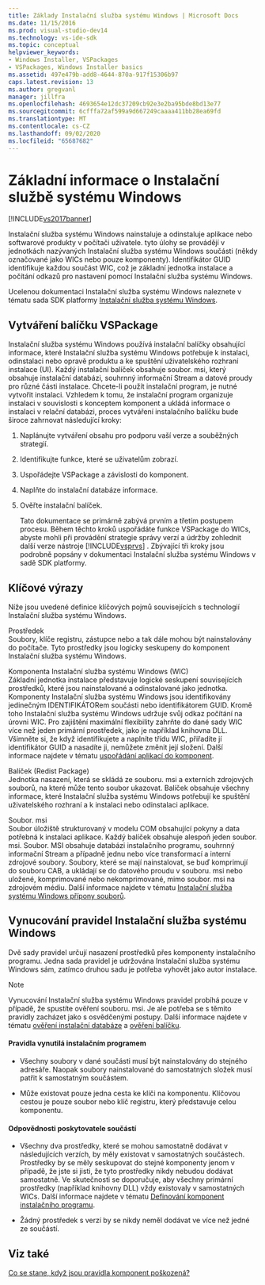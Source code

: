 ```yaml
---
title: Základy Instalační služba systému Windows | Microsoft Docs
ms.date: 11/15/2016
ms.prod: visual-studio-dev14
ms.technology: vs-ide-sdk
ms.topic: conceptual
helpviewer_keywords:
- Windows Installer, VSPackages
- VSPackages, Windows Installer basics
ms.assetid: 497e479b-add8-4644-870a-917f15306b97
caps.latest.revision: 13
ms.author: gregvanl
manager: jillfra
ms.openlocfilehash: 4693654e12dc37209cb92e3e2ba95bde8bd13e77
ms.sourcegitcommit: 6cfffa72af599a9d667249caaaa411bb28ea69fd
ms.translationtype: MT
ms.contentlocale: cs-CZ
ms.lasthandoff: 09/02/2020
ms.locfileid: "65687682"
---
```

# <a name="windows-installer-basics"></a>Základní informace o Instalační službě systému Windows
[!INCLUDE[vs2017banner](../../includes/vs2017banner.md)]

Instalační služba systému Windows nainstaluje a odinstaluje aplikace nebo softwarové produkty v počítači uživatele. tyto úlohy se provádějí v jednotkách nazývaných Instalační služba systému Windows součásti (někdy označované jako WICs nebo pouze komponenty). Identifikátor GUID identifikuje každou součást WIC, což je základní jednotka instalace a počítání odkazů pro nastavení pomocí Instalační služba systému Windows.  
  
 Ucelenou dokumentaci Instalační služba systému Windows naleznete v tématu sada SDK platformy [Instalační služba systému Windows](/previous-versions/2kt85ked(v=vs.120)).  
  
## <a name="authoring-a-vspackage"></a>Vytváření balíčku VSPackage  
 Instalační služba systému Windows používá instalační balíčky obsahující informace, které Instalační služba systému Windows potřebuje k instalaci, odinstalaci nebo opravě produktu a ke spuštění uživatelského rozhraní instalace (UI). Každý instalační balíček obsahuje soubor. msi, který obsahuje instalační databázi, souhrnný informační Stream a datové proudy pro různé části instalace. Chcete-li použít instalační program, je nutné vytvořit instalaci. Vzhledem k tomu, že instalační program organizuje instalaci v souvislosti s konceptem komponent a ukládá informace o instalaci v relační databázi, proces vytváření instalačního balíčku bude široce zahrnovat následující kroky:  
  
1. Naplánujte vytváření obsahu pro podporu vaší verze a souběžných strategií.  
  
2. Identifikujte funkce, které se uživatelům zobrazí.  
  
3. Uspořádejte VSPackage a závislosti do komponent.  
  
4. Naplňte do instalační databáze informace.  
  
5. Ověřte instalační balíček.  
  
   Tato dokumentace se primárně zabývá prvním a třetím postupem procesu. Během těchto kroků uspořádáte funkce VSPackage do WICs, abyste mohli při provádění strategie správy verzí a údržby zohlednit další verze nástroje [!INCLUDE[vsprvs](../../includes/vsprvs-md.md)] . Zbývající tři kroky jsou podrobně popsány v dokumentaci Instalační služba systému Windows v sadě SDK platformy.  
  
## <a name="key-terms"></a>Klíčové výrazy  
 Níže jsou uvedené definice klíčových pojmů souvisejících s technologií Instalační služba systému Windows.  
  
 Prostředek  
 Soubory, klíče registru, zástupce nebo a tak dále mohou být nainstalovány do počítače. Tyto prostředky jsou logicky seskupeny do komponent Instalační služba systému Windows.  
  
 Komponenta Instalační služba systému Windows (WIC)  
 Základní jednotka instalace představuje logické seskupení souvisejících prostředků, které jsou nainstalované a odinstalované jako jednotka. Komponenty Instalační služba systému Windows jsou identifikovány jedinečným IDENTIFIKÁTORem součásti nebo identifikátorem GUID. Kromě toho Instalační služba systému Windows udržuje svůj odkaz počítání na úrovni WIC. Pro zajištění maximální flexibility zahrňte do dané sady WIC více než jeden primární prostředek, jako je například knihovna DLL. Všimněte si, že když identifikujete a naplníte třídu WIC, přiřadíte jí identifikátor GUID a nasadíte ji, nemůžete změnit její složení. Další informace najdete v tématu [uspořádání aplikací do komponent](https://msdn.microsoft.com/library/aa370561.aspx).  
  
 Balíček (Redist Package)  
 Jednotka nasazení, která se skládá ze souboru. msi a externích zdrojových souborů, na které může tento soubor ukazovat. Balíček obsahuje všechny informace, které Instalační služba systému Windows potřebují ke spuštění uživatelského rozhraní a k instalaci nebo odinstalaci aplikace.  
  
 Soubor. msi  
 Soubor úložiště strukturovaný v modelu COM obsahující pokyny a data potřebná k instalaci aplikace. Každý balíček obsahuje alespoň jeden soubor. msi. Soubor. MSI obsahuje databázi instalačního programu, souhrnný informační Stream a případně jednu nebo více transformací a interní zdrojové soubory. Soubory, které se mají nainstalovat, se buď komprimují do souboru CAB, a ukládají se do datového proudu v souboru. msi nebo uložené, komprimované nebo nekomprimované, mimo soubor. msi na zdrojovém médiu. Další informace najdete v tématu [Instalační služba systému Windows přípony souborů](https://msdn.microsoft.com/library/aa372842\(VS.85\).aspx).  
  
## <a name="windows-installer-rules-enforcement"></a>Vynucování pravidel Instalační služba systému Windows  
 Dvě sady pravidel určují nasazení prostředků přes komponenty instalačního programu. Jedna sada pravidel je udržována Instalační služba systému Windows sám, zatímco druhou sadu je potřeba vyhovět jako autor instalace.  
  
> [!NOTE]
> Vynucování Instalační služba systému Windows pravidel probíhá pouze v případě, že spustíte ověření souboru. msi. Je ale potřeba se s těmito pravidly zacházet jako s osvědčenými postupy. Další informace najdete v tématu [ověření instalační databáze](https://msdn.microsoft.com/library/aa372477\(VS.85\).aspx) a [ověření balíčku](https://msdn.microsoft.com/library/aa370569\(VS.85\).aspx).  
  
#### <a name="installer-enforced-rules"></a>Pravidla vynutilá instalačním programem  
  
- Všechny soubory v dané součásti musí být nainstalovány do stejného adresáře. Naopak soubory nainstalované do samostatných složek musí patřit k samostatným součástem.  
  
- Může existovat pouze jedna cesta ke klíči na komponentu. Klíčovou cestou je pouze soubor nebo klíč registru, který představuje celou komponentu.  
  
#### <a name="component-provider-responsibilities"></a>Odpovědnosti poskytovatele součástí  
  
- Všechny dva prostředky, které se mohou samostatně dodávat v následujících verzích, by měly existovat v samostatných součástech. Prostředky by se měly seskupovat do stejné komponenty jenom v případě, že jste si jisti, že tyto prostředky nikdy nebudou dodávat samostatně. Ve skutečnosti se doporučuje, aby všechny primární prostředky (například knihovny DLL) vždy existovaly v samostatných WICs. Další informace najdete v tématu [Definování komponent instalačního programu](https://msdn.microsoft.com/library/aa368269\(VS.85\).aspx).  
  
- Žádný prostředek s verzí by se nikdy neměl dodávat ve více než jedné ze součástí.  
  
## <a name="see-also"></a>Viz také  
 [Co se stane, když jsou pravidla komponent poškozená?](https://msdn.microsoft.com/library/aa372795\(VS.85\).aspx)
